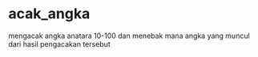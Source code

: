 # acak_angka
mengacak angka anatara 10-100 dan menebak mana angka yang muncul dari hasil pengacakan tersebut
